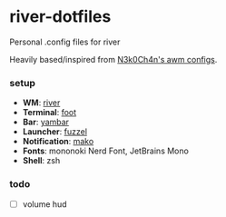 # river-dotfiles
Personal .config files for river

Heavily based/inspired from [N3k0Ch4n's awm configs](https://github.com/N3k0Ch4n/dotRice).

### setup
- **WM**: [river](https://github.com/riverwm/river)
- **Terminal**: [foot](https://codeberg.org/dnkl/foot)
- **Bar**: [yambar](https://codeberg.org/dnkl/yambar)
- **Launcher**: [fuzzel](https://codeberg.org/dnkl/fuzzel)
- **Notification**: [mako](https://github.com/emersion/mako)
- **Fonts**: mononoki Nerd Font, JetBrains Mono
- **Shell**: zsh

### todo
-  [ ] volume hud

